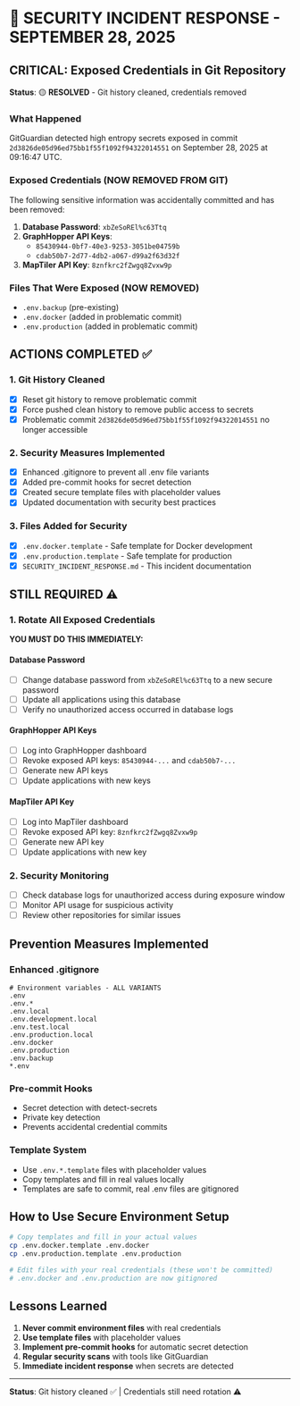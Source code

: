 # 🚨 SECURITY INCIDENT RESPONSE - SEPTEMBER 28, 2025

## **CRITICAL: Exposed Credentials in Git Repository**

**Status**: 🟡 **RESOLVED** - Git history cleaned, credentials removed

### **What Happened**
GitGuardian detected high entropy secrets exposed in commit `2d3826de05d96ed75bb1f55f1092f94322014551` on September 28, 2025 at 09:16:47 UTC.

### **Exposed Credentials (NOW REMOVED FROM GIT)**
The following sensitive information was accidentally committed and has been removed:

1. **Database Password**: `xbZeSoREl%c63Ttq`
2. **GraphHopper API Keys**: 
   - `85430944-0bf7-40e3-9253-3051be04759b`
   - `cdab50b7-2d77-4db2-a067-d99a2f63d32f`
3. **MapTiler API Key**: `8znfkrc2fZwgq8Zvxw9p`

### **Files That Were Exposed (NOW REMOVED)**
- `.env.backup` (pre-existing)
- `.env.docker` (added in problematic commit)
- `.env.production` (added in problematic commit)

## **ACTIONS COMPLETED** ✅

### **1. Git History Cleaned**
- [x] Reset git history to remove problematic commit
- [x] Force pushed clean history to remove public access to secrets
- [x] Problematic commit `2d3826de05d96ed75bb1f55f1092f94322014551` no longer accessible

### **2. Security Measures Implemented**
- [x] Enhanced .gitignore to prevent all .env file variants
- [x] Added pre-commit hooks for secret detection
- [x] Created secure template files with placeholder values
- [x] Updated documentation with security best practices

### **3. Files Added for Security**
- [x] `.env.docker.template` - Safe template for Docker development
- [x] `.env.production.template` - Safe template for production
- [x] `SECURITY_INCIDENT_RESPONSE.md` - This incident documentation

## **STILL REQUIRED** ⚠️

### **1. Rotate All Exposed Credentials** 
**YOU MUST DO THIS IMMEDIATELY:**

#### **Database Password**
- [ ] Change database password from `xbZeSoREl%c63Ttq` to a new secure password
- [ ] Update all applications using this database
- [ ] Verify no unauthorized access occurred in database logs

#### **GraphHopper API Keys**
- [ ] Log into GraphHopper dashboard
- [ ] Revoke exposed API keys: `85430944-...` and `cdab50b7-...`
- [ ] Generate new API keys
- [ ] Update applications with new keys

#### **MapTiler API Key**
- [ ] Log into MapTiler dashboard  
- [ ] Revoke exposed API key: `8znfkrc2fZwgq8Zvxw9p`
- [ ] Generate new API key
- [ ] Update applications with new key

### **2. Security Monitoring**
- [ ] Check database logs for unauthorized access during exposure window
- [ ] Monitor API usage for suspicious activity
- [ ] Review other repositories for similar issues

## **Prevention Measures Implemented**

### **Enhanced .gitignore**
```
# Environment variables - ALL VARIANTS
.env
.env.*
.env.local
.env.development.local
.env.test.local
.env.production.local
.env.docker
.env.production
.env.backup
*.env
```

### **Pre-commit Hooks**
- Secret detection with detect-secrets
- Private key detection
- Prevents accidental credential commits

### **Template System**
- Use `.env.*.template` files with placeholder values
- Copy templates and fill in real values locally
- Templates are safe to commit, real .env files are gitignored

## **How to Use Secure Environment Setup**

```bash
# Copy templates and fill in your actual values
cp .env.docker.template .env.docker
cp .env.production.template .env.production

# Edit files with your real credentials (these won't be committed)
# .env.docker and .env.production are now gitignored
```

## **Lessons Learned**
1. **Never commit environment files** with real credentials
2. **Use template files** with placeholder values
3. **Implement pre-commit hooks** for automatic secret detection
4. **Regular security scans** with tools like GitGuardian
5. **Immediate incident response** when secrets are detected

---
**Status**: Git history cleaned ✅ | Credentials still need rotation ⚠️
